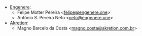 - [Engenere](https://engenere.one):
  - Felipe Motter Pereira \<<felipe@engenere.one>\>
  - Antônio S. Pereira Neto \<<neto@engenere.one>\>
- [Akretion](https://akretion.com/pt-BR):
  - Magno Barcelo da Costa \<<magno.costa@akretion.com.br>\>
